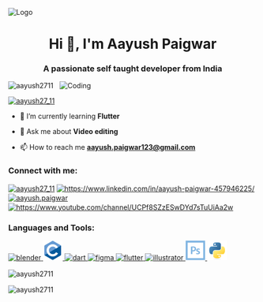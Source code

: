 ![Logo](https://github.com/Aayush2711/Aayush2711/blob/main/Github%20Banner.jpg)
<h1 align="center">Hi 👋, I'm Aayush Paigwar</h1>
<h3 align="center">A passionate self taught developer from India</h3>
<img align="right" alt="Coding" width="400" src="https://camo.githubusercontent.com/c1dcb74cc1c1835b1d716f5051499a2814c683c806b15f04b0eba492863703e9/68747470733a2f2f63646e2e6472696262626c652e636f6d2f75736572732f3733303730332f73637265656e73686f74732f363538313234332f6176656e746f2e676966">


<p align="left"> <img src="https://komarev.com/ghpvc/?username=aayush2711&label=Profile%20views&color=0e75b6&style=flat" alt="aayush2711" /> </p>

<p align="left"> <a href="https://twitter.com/aayush27_11" target="blank"><img src="https://img.shields.io/twitter/follow/aayush27_11?logo=twitter&style=for-the-badge" alt="aayush27_11" /></a> </p>

- 🌱 I’m currently learning **Flutter**

- 💬 Ask me about **Video editing**

- 📫 How to reach me **aayush.paigwar123@gmail.com**

<h3 align="left">Connect with me:</h3>
<p align="left">
<a href="https://twitter.com/aayush27_11" target="blank"><img align="center" src="https://raw.githubusercontent.com/rahuldkjain/github-profile-readme-generator/master/src/images/icons/Social/twitter.svg" alt="aayush27_11" height="30" width="40" /></a>
<a href="https://linkedin.com/in/aayush-paigwar-457946225/" target="blank"><img align="center" src="https://raw.githubusercontent.com/rahuldkjain/github-profile-readme-generator/master/src/images/icons/Social/linked-in-alt.svg" alt="https://www.linkedin.com/in/aayush-paigwar-457946225/" height="30" width="40" /></a>
<a href="https://instagram.com/aayush.paigwar" target="blank"><img align="center" src="https://raw.githubusercontent.com/rahuldkjain/github-profile-readme-generator/master/src/images/icons/Social/instagram.svg" alt="aayush.paigwar" height="30" width="40" /></a>
<a href="https://www.youtube.com/channel/UCPf8SZzESwDYd7sTuUiAa2w" target="blank"><img align="center" src="https://raw.githubusercontent.com/rahuldkjain/github-profile-readme-generator/master/src/images/icons/Social/youtube.svg" alt="https://www.youtube.com/channel/UCPf8SZzESwDYd7sTuUiAa2w" height="30" width="40" /></a>
</p>

<h3 align="left">Languages and Tools:</h3>
<p align="left"> <a href="https://www.blender.org/" target="_blank" rel="noreferrer"> <img src="https://download.blender.org/branding/community/blender_community_badge_white.svg" alt="blender" width="40" height="40"/> </a> <a href="https://www.cprogramming.com/" target="_blank" rel="noreferrer"> <img src="https://raw.githubusercontent.com/devicons/devicon/master/icons/c/c-original.svg" alt="c" width="40" height="40"/> </a> <a href="https://dart.dev" target="_blank" rel="noreferrer"> <img src="https://www.vectorlogo.zone/logos/dartlang/dartlang-icon.svg" alt="dart" width="40" height="40"/> </a> <a href="https://www.figma.com/" target="_blank" rel="noreferrer"> <img src="https://www.vectorlogo.zone/logos/figma/figma-icon.svg" alt="figma" width="40" height="40"/> </a> <a href="https://flutter.dev" target="_blank" rel="noreferrer"> <img src="https://www.vectorlogo.zone/logos/flutterio/flutterio-icon.svg" alt="flutter" width="40" height="40"/> </a> <a href="https://www.adobe.com/in/products/illustrator.html" target="_blank" rel="noreferrer"> <img src="https://www.vectorlogo.zone/logos/adobe_illustrator/adobe_illustrator-icon.svg" alt="illustrator" width="40" height="40"/> </a> <a href="https://www.photoshop.com/en" target="_blank" rel="noreferrer"> <img src="https://raw.githubusercontent.com/devicons/devicon/master/icons/photoshop/photoshop-line.svg" alt="photoshop" width="40" height="40"/> </a> <a href="https://www.python.org" target="_blank" rel="noreferrer"> <img src="https://raw.githubusercontent.com/devicons/devicon/master/icons/python/python-original.svg" alt="python" width="40" height="40"/> </a> </p>

<p><img align="center" src="https://github-readme-stats.vercel.app/api/top-langs?username=aayush2711&show_icons=true&locale=en&layout=compact" alt="aayush2711" /></p>
<p><img align="center" src="https://github-readme-streak-stats.herokuapp.com/?user=aayush2711&" alt="aayush2711" /></p>

